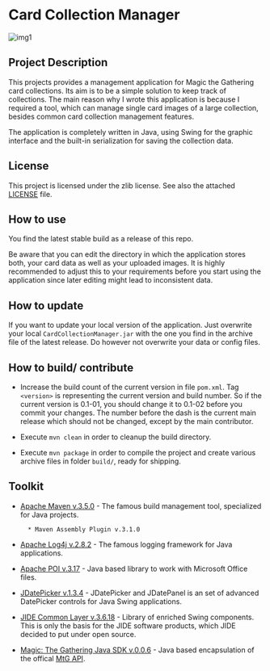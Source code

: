 # Card Collection Manager
![img1](img1.png)
## Project Description
This projects provides a management application for Magic the Gathering card collections. Its aim is to be a simple solution to keep track of collections. The main reason why I wrote this application is because I required a tool, which can manage single card images of a large collection, besides common card collection management features.

The application is completely written in Java, using Swing for the graphic interface and the built-in serialization for saving the collection data.

## License
This project is licensed under the zlib license. See also the attached [LICENSE](./LICENSE) file.

## How to use
You find the latest stable build as a release of this repo.

Be aware that you can edit the directory in which the application stores both, your card data as well as your uploaded images.
It is highly recommended to adjust this to your requirements before you start using the application since later editing might
lead to inconsistent data.

## How to update
If you want to update your local version of the application. Just overwrite your local `CardCollectionManager.jar` with the one
you find in the archive file of the latest release. Do however not overwrite your data or config files.

## How to build/ contribute
* Increase the build count of the current version in file `pom.xml`. Tag `<version>` is representing the current version and build number. So if the current version is 0.1-01, you should change it to 0.1-02 before you commit your changes. The number before the dash is the current main release which should not be changed, except by the main contributor. 

* Execute `mvn clean` in order to cleanup the build directory.
* Execute `mvn package` in order to compile the project and create various archive files in folder `build/`, ready for shipping.

## Toolkit
* [Apache Maven v.3.5.0](https://maven.apache.org/) - The famous build management tool, specialized for Java projects.
	
		* Maven Assembly Plugin v.3.1.0

* [Apache Log4j v.2.8.2](https://logging.apache.org/log4j/2.x/) - The famous logging framework for Java applications.

* [Apache POI v.3.17](https://poi.apache.org) - Java based library to work with Microsoft Office files.

* [JDatePicker v.1.3.4](https://jdatepicker.org) - JDatePicker and JDatePanel is an set of advanced DatePicker controls for Java Swing applications.

* [JIDE Common Layer v.3.6.18](https://github.com/jidesoft/jide-oss) - Library of enriched Swing components. This is only the basis for the JIDE software products, which JIDE decided to put under open source.

* [Magic: The Gathering Java SDK v.0.0.6](https://github.com/MagicTheGathering/mtg-sdk-java) - Java based encapsulation of the offical [MtG API](https://magicthegathering.io).
